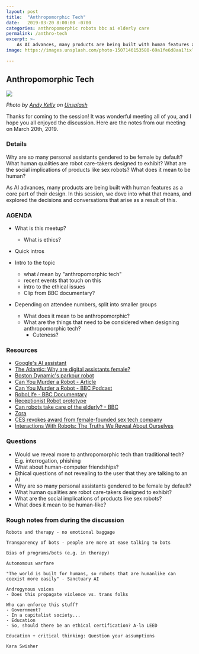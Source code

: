 ```yaml
---
layout: post
title:  "Anthropomorphic Tech"
date:   2019-03-20 8:00:00 -0700
categories: anthropomorphic robots bbc ai elderly care
permalink: /anthro-tech
excerpt: >-
    As AI advances, many products are being built with human features as a core part of their design. In this session, we dove into what that means, and explored the decisions and conversations that arise as a result of this.
image: https://images.unsplash.com/photo-1507146153580-69a1fe6d8aa1?ixlib=rb-1.2.1&ixid=eyJhcHBfaWQiOjEyMDd9&auto=format&fit=crop&w=1500&q=80)

---
```


## Anthropomorphic Tech

![](https://images.unsplash.com/photo-1507146153580-69a1fe6d8aa1?ixlib=rb-1.2.1&ixid=eyJhcHBfaWQiOjEyMDd9&auto=format&fit=crop&w=1500&q=80)


_Photo by [Andy Kelly](https://unsplash.com/photos/0E_vhMVqL9g?utm_source=unsplash&utm_medium=referral&utm_content=creditCopyText) on [Unsplash](https://unsplash.com/search/photos/robot?utm_source=unsplash&utm_medium=referral&utm_content=creditCopyText)_

Thanks for coming to the session! It was wonderful meeting all of you, and I hope you all enjoyed the discussion. Here are the notes from our meeting on March 20th, 2019.

### Details

Why are so many personal assistants gendered to be female by default?
What human qualities are robot care-takers designed to exhibit?
What are the social implications of products like sex robots?
What does it mean to be human?

As AI advances, many products are being built with human features as a core part of their design. In this session, we dove into what that means, and explored the decisions and conversations that arise as a result of this.

### AGENDA

- What is this meetup?
  - What is ethics?
- Quick intros
- Intro to the topic
  - what *I* mean by "anthropomorphic tech"
  - recent events that touch on this
  - intro to the ethical issues
  - Clip from BBC documentary?

- Depending on attendee numbers, split into smaller groups
  - What does it mean to be anthropomorphic?
  - What are the things that need to be considered when designing anthropomorphic tech?
    - Cuteness?

### Resources

- [Google's AI assistant](https://www.youtube.com/watch?v=JvbHu_bVa_g)
- [The Atlantic: Why are digital assistants female?](https://www.theatlantic.com/technology/archive/2016/03/why-do-so-many-digital-assistants-have-feminine-names/475884/)
- [Boston Dynamic's parkour robot](https://www.youtube.com/watch?v=LikxFZZO2sk)
- [Can You Murder a Robot - Article](https://www.bbc.com/news/technology-47090174)
- [Can You Murder a Robot - BBC Podcast](https://www.bbc.co.uk/programmes/p073p3gb)
- [RoboLife - BBC Documentary](https://www.bbc.co.uk/programmes/w3csz36y)
- [Receptionist Robot prototype](https://www.youtube.com/watch?v=oRlwvLubFxg)
- [Can robots take care of the elderly? - BBC](https://www.youtube.com/watch?v=XuwP5iOB-gs)
- [Zora](https://www.nytimes.com/interactive/2018/11/23/technology/robot-nurse-zora.html)
- [CES revokes award from female-founded sex tech company](https://techcrunch.com/2019/01/08/ces-revokes-award-from-female-founded-sex-tech-company/)
- [Interactions With Robots: The Truths We Reveal About Ourselves](https://www.annualreviews.org/doi/full/10.1146/annurev-psych-010416-043958)

### Questions

- Would we reveal more to anthropomorphic tech than traditional tech? E.g. interrogation, phishing
- What about human-computer friendships?
- Ethical questions of not revealing to the user that they are talking to an AI
- Why are so many personal assistants gendered to be female by default?
- What human qualities are robot care-takers designed to exhibit?
- What are the social implications of products like sex robots?
- What does it mean to be human-like?


### Rough notes from during the discussion

```
Robots and therapy - no emotional baggage

Transparency of bots - people are more at ease talking to bots

Bias of programs/bots (e.g. in therapy)

Autonomous warfare

"The world is built for humans, so robots that are humanlike can coexist more easily" - Sanctuary AI

Androgynous voices
- Does this propagate violence vs. trans folks

Who can enforce this stuff?
- Government?
- In a capitalist society...
- Education
- So, should there be an ethical certification? A-la LEED

Education + critical thinking: Question your assumptions

Kara Swisher
```